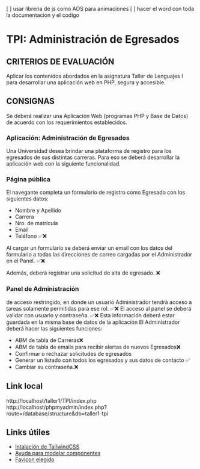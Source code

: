 [ ] usar libreria de js como AOS para animaciones
[ ] hacer el word con toda la documentacion y el codigo
# TPI: Administración de Egresados
## CRITERIOS DE EVALUACIÓN
Aplicar los contenidos abordados en la asignatura Taller de Lenguajes I para desarrollar una aplicación web en PHP, segura y accesible.
## CONSIGNAS
Se deberá realizar una Aplicación Web (programas PHP y Base de Datos) de acuerdo con los requerimientos establecidos.
### Aplicación: Administración de Egresados
Una Universidad desea brindar una plataforma de registro para los egresados de sus distintas carreras. Para eso se deberá desarrollar la aplicación web con la siguiente funcionalidad.
### Página pública
El navegante completa un formulario de registro como Egresado con los siguientes datos:
- Nombre y Apellido
- Carrera
- Nro. de matrícula
- Email
- Teléfono
✅❌

Al cargar un formulario se deberá enviar un email con los datos del formulario a todas las direcciones de correo cargadas por el Administrador en el Panel. ✅❌

Además, deberá registrar una solicitud de alta de egresado. ❌
### Panel de Administración
de acceso restringido, en donde un usuario Administrador tendrá acceso a tareas solamente permitidas para ese rol. ✅❌
El acceso al panel se deberá validar con usuario y contraseña. ✅❌
Esta información deberá estar guardada en la misma base de datos de la aplicación El Administrador deberá hacer las siguientes funciones:
- ABM de tabla de Carreras❌
- ABM de tabla de emails para recibir alertas de nuevos Egresados❌
- Confirmar o rechazar solicitudes de egresados
- Generar un listado con todos los egresados y sus datos de contacto ✅
- Cambiar su contraseña.❌
## Link local
http://localhost/taller1/TPI/index.php
http://localhost/phpmyadmin/index.php?route=/database/structure&db=taller1-tpi
## Links útiles
- [Intalación de TailwindCSS](https://tailwindcss.com/docs/installation/tailwind-cli)
- [Ayuda para modelar componentes](https://preline.co/docs/alerts.html)
- [Favicon elegido](https://icon-icons.com/es/icono/universidad/180696)
